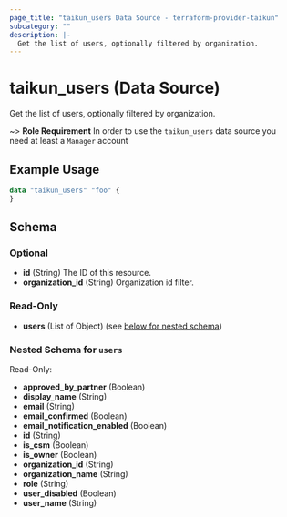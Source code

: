 ```yaml
---
page_title: "taikun_users Data Source - terraform-provider-taikun"
subcategory: ""
description: |-
  Get the list of users, optionally filtered by organization.
---
```


# taikun_users (Data Source)

Get the list of users, optionally filtered by organization.

~> **Role Requirement** In order to use the `taikun_users` data source you need at least a `Manager` account

## Example Usage

```terraform
data "taikun_users" "foo" {
}
```

<!-- schema generated by tfplugindocs -->
## Schema

### Optional

- **id** (String) The ID of this resource.
- **organization_id** (String) Organization id filter.

### Read-Only

- **users** (List of Object) (see [below for nested schema](#nestedatt--users))

<a id="nestedatt--users"></a>
### Nested Schema for `users`

Read-Only:

- **approved_by_partner** (Boolean)
- **display_name** (String)
- **email** (String)
- **email_confirmed** (Boolean)
- **email_notification_enabled** (Boolean)
- **id** (String)
- **is_csm** (Boolean)
- **is_owner** (Boolean)
- **organization_id** (String)
- **organization_name** (String)
- **role** (String)
- **user_disabled** (Boolean)
- **user_name** (String)


